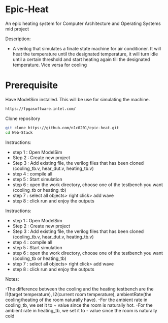 # Epic-Heat
An epic heating system for Computer Architecture and Operating Systems mid project

Description:

- A verilog that simulates a finate state machine for air conditioner. It will heat the temperature until the designated temperature, it will turn idle until a certain threshold and start heating again till the designated temperature. Vice versa for cooling 

# Prerequisite
Have ModelSim installed.
This will be use for simulating the machine.
```bash
https://fpgasoftware.intel.com/
```

Clone repository 
```bash
git clone https://github.com/n1c0201/epic-heat.git
cd Web-Stack
```

Instructions:

- step 1 : Open ModelSim 
- Step 2 : Create new project
- Step 3 : Add existing file, the verilog files that has been cloned (cooling_tb.v, hear_dut.v, heating_tb.v)
- step 4 : compile all
- step 5 : Start simulation 
- step 6 : open the work directory, choose one of the testbench you want (cooling_tb or heating_tb)
- step 7 : select all objects> right click> add wave
- step 8 : click run and enjoy the outputs


Instructions:

- step 1 : Open ModelSim 
- Step 2 : Create new project
- Step 3 : Add existing file, the verilog files that has been cloned (cooling_tb.v, hear_dut.v, heating_tb.v)
- step 4 : compile all
- step 5 : Start simulation 
- step 6 : open the work directory, choose one of the testbench you want (cooling_tb or heating_tb)
- step 7 : select all objects> right click> add wave
- step 8 : click run and enjoy the outputs


Notes:

-The difference between the cooling and the heating testbench are the I1(target temperature), I2(current room temperature), ambientRate(the cooling/heating of the room naturally have).
-For the ambient rate in cooling_tb, we set it to + value since the room is naturally hot. 
-For the ambient rate in heating_tb, we set it to - value since the room is naturally cold 


